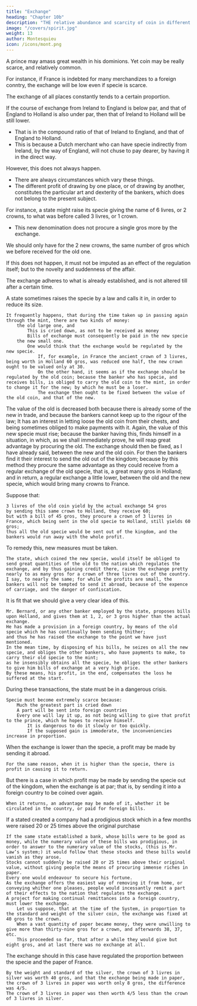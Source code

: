 ```yaml
---
title: "Exchange"
heading: "Chapter 10b"
description: "THE relative abundance and scarcity of coin in different countries leads to the course of exchange. Exchange is a fixing of the actual and momentary value of coin"
image: "/covers/spirit.jpg"
weight: 13
author: Montesquieu
icon: /icons/mont.png
---
```



A prince may amass great wealth in his dominions. Yet coin may be really scarce, and relatively common. 

For instance, if France is indebted for many merchandizes to a foreign conntry, the exchange will be low even if specie is scarce.

The exchange of all places constantly tends to a certain proportion.
<!-- , and that in the very nature of things -->

If the course of exchange from Ireland to England is below par, and that of England to Holland is also under par, then that of Ireland to Holland will be still lower.
- That is in the compound ratio of that of Ireland to England, and that of England to Holland.
- This is because a Dutch merchant who can have specie indirectly from Ireland, by the way of England, will not chuse to pay dearer, by having it in the direct way.
<!-- This should naturally to be the case. -->

However, this does not always happen.
- There are always circumstances which vary these things.
- The different profit of drawing by one place, or of drawing by another, constitutes the particular art and dexterity of the bankers, which does not belong to the present subject.

For instance, a state might raise its specie giving the name of 6 livres, or 2 crowns, to what was before called  3 livres, or 1 crown.
- This new denomination does not procure a single gros more by the exchange.
<!-- which adds nothing real to the crown, should -->

We should only have for the 2 new crowns, the same number of gros which we before received for the old one.

If this does not happen, it must not be imputed as an effect of the regulation itself; but to the novelty and suddenness of the affair.

The exchange adheres to what is already established, and is not altered till after a certain time.

A state sometimes raises the specie by a law and calls it in, in order to reduce its size.

    It frequently happens, that during the time taken up in passing again through the mint, there are two kinds of money:
        the old large one, and
            This is cried down, as not to be received as money
            Bills of exchange must consequently be paid in the new specie
        the new small one.
            One would think that the exchange would be regulated by the new specie.
                If, for example, in France the ancient crown of 3 livres, being worth in Holland 60 gros, was reduced one half, the new crown ought to be valued only at 30.
                On the other hand, it seems as if the exchange should be regulated by the old coin; because the banker who has specie, and receives bills, is obliged to carry the old coin to the mint, in order to change it for the new; by which he must be a loser.
                The exchange then ought to be fixed between the value of the old coin, and that of the new.
    

The value of the old is decreased both because there is already some of the new in trade, and because the bankers cannot keep up to the rigour of the law;
    It has an interest in letting loose the old coin from their chests, and being sometimes obliged to make payments with it.
    Again, the value of this new specie must rise; because the banker having this, finds himself in a situation, in which, as we shall immediately prove, he will reap great advantage by procuring the old.
    The exchange should then be fixed, as I have already said, between the new and the old coin.
    For then the bankers find it their interest to send the old out of the kingdom; because by this method they procure the same advantage as they could receive from a regular exchange of the old specie, that is, a great many gros in Holland; and in return, a regular exchange a little lower, between the old and the new specie, which would bring many crowns to France.   

Suppose that:

    3 livres of the old coin yield by the actual exchange 54 gros
    by sending this same crown to Holland, they receive 60;
    but with a bill of 45 gros, they procure a crown of 3 livres in France, which being sent in the old specie to Holland, still yields 60 gros;
    thus all the old specie would be sent out of the kingdom, and the bankers would run away with the whole profit.

To remedy this, new measures must be taken.

    The state, which coined the new specie, would itself be obliged to send great quantities of the old to the nation which regulates the exchange, and by thus gaining credit there, raise the exchange pretty nearly to as many gros for a crown of three livres out of the country.
    I say, to nearly the same; for while the profits are small, the bankers will not be tempted to send it abroad, because of the expence of carriage, and the danger of confiscation.

It is fit that we should give a very clear idea of this.

    Mr. Bernard, or any other banker employed by the state, proposes bills upon Holland, and gives them at 1, 2, or 3 gros higher than the actual exchange.
    He has made a provision in a foreign country, by means of the old specie which he has continually been sending thither;
    and thus he has raised the exchange to the point we have just mentioned.
    In the mean time, by disposing of his bills, he seizes on all the new specie, and obliges the other bankers, who have payments to make, to carry their old specie to the mint;
    as he insensibly obtains all the specie, he obliges the other bankers to give him bills of exchange at a very high price.
    By these means, his profit, in the end, compensates the loss he suffered at the start.

During these transactions, the state must be in a dangerous crisis.

    Specie must become extremely scarce because:
        Much the greatest part is cried down
        A part will be sent into foreign countries
        Every one will lay it up, as not being willing to give that profit to the prince, which he hopes to receive himself.
            It is dangerous to do it slowly or too quickly.
            If the supposed gain is immoderate, the inconveniencies increase in proportion.

When the exchange is lower than the specie, a profit may be made by sending it abroad.

    For the same reason, when it is higher than the specie, there is profit in causing it to return.

But there is a case in which profit may be made by sending the specie out of the kingdom, when the exchange is at par; that is, by sending it into a foreign country to be coined over again.

    When it returns, an advantage may be made of it, whether it be circulated in the country, or paid for foreign bills.

If a stated created a company had a prodigious stock which in a few months were raised 20 or 25 times above the original purchase

    If the same state established a bank, whose bills were to be good as money, while the numerary value of these bills was prodigious, in order to answer to the numerary value of the stocks, (this is Mr. Law’s system;) it would follow that these stocks and these bills would vanish as they arose.
    Stocks cannot suddenly be raised 20 or 25 times above their original value, without giving people the means of procuring immense riches in paper.
    Every one would endeavour to secure his fortune.
    As the exchange offers the easiest way of removing it from home, or conveying whither one pleases, people would incessantly remit a part of their effects to the nation that regulates the exchange.
    A project for making continual remittances into a foreign country, must lower the exchange.
        Let us suppose, that at the time of the System, in proportion to the standard and weight of the silver coin, the exchange was fixed at 40 gros to the crown.
        When a vast quantity of paper became money, they were unwilling to give more than thirty-nine gros for a crown, and afterwards 38, 37, etc.
        This proceeded so far, that after a while they would give but eight gros, and at last there was no exchange at all.

The exchange should in this case have regulated the proportion between the specie and the paper of France.

    By the weight and standard of the silver, the crown of 3 livres in silver was worth 40 gros, and that the exchange being made in paper, the crown of 3 livres in paper was worth only 8 gros, the difference was 4/5.
    The crown of 3 livres in paper was then worth 4/5 less than the crown of 3 livres in silver.
